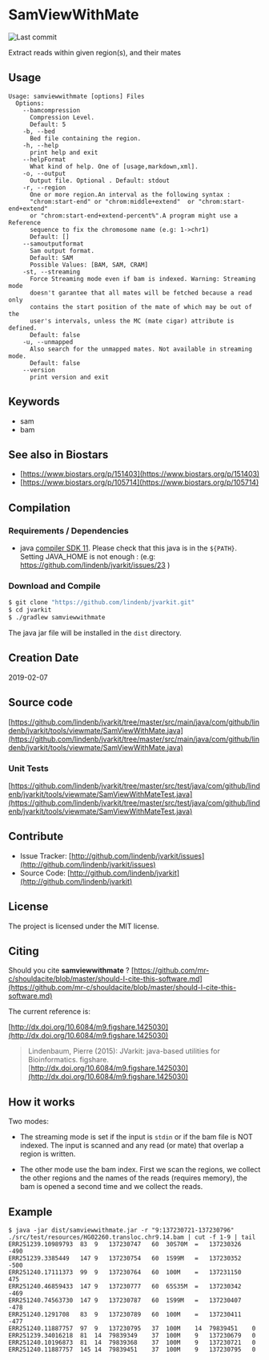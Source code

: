 # SamViewWithMate

![Last commit](https://img.shields.io/github/last-commit/lindenb/jvarkit.png)

Extract reads within given region(s), and their mates


## Usage

```
Usage: samviewwithmate [options] Files
  Options:
    --bamcompression
      Compression Level.
      Default: 5
    -b, --bed
      Bed file containing the region.
    -h, --help
      print help and exit
    --helpFormat
      What kind of help. One of [usage,markdown,xml].
    -o, --output
      Output file. Optional . Default: stdout
    -r, --region
      One or more region.An interval as the following syntax : 
      "chrom:start-end" or "chrom:middle+extend"  or "chrom:start-end+extend" 
      or "chrom:start-end+extend-percent%".A program might use a Reference 
      sequence to fix the chromosome name (e.g: 1->chr1)
      Default: []
    --samoutputformat
      Sam output format.
      Default: SAM
      Possible Values: [BAM, SAM, CRAM]
    -st, --streaming
      Force Streaming mode even if bam is indexed. Warning: Streaming mode 
      doesn't garantee that all mates will be fetched because a read only 
      contains the start position of the mate of which may be out of the 
      user's intervals, unless the MC (mate cigar) attribute is defined.
      Default: false
    -u, --unmapped
      Also search for the unmapped mates. Not available in streaming mode.
      Default: false
    --version
      print version and exit

```


## Keywords

 * sam
 * bam



## See also in Biostars

 * [https://www.biostars.org/p/151403](https://www.biostars.org/p/151403)
 * [https://www.biostars.org/p/105714](https://www.biostars.org/p/105714)


## Compilation

### Requirements / Dependencies

* java [compiler SDK 11](https://jdk.java.net/11/). Please check that this java is in the `${PATH}`. Setting JAVA_HOME is not enough : (e.g: https://github.com/lindenb/jvarkit/issues/23 )


### Download and Compile

```bash
$ git clone "https://github.com/lindenb/jvarkit.git"
$ cd jvarkit
$ ./gradlew samviewwithmate
```

The java jar file will be installed in the `dist` directory.


## Creation Date

2019-02-07

## Source code 

[https://github.com/lindenb/jvarkit/tree/master/src/main/java/com/github/lindenb/jvarkit/tools/viewmate/SamViewWithMate.java](https://github.com/lindenb/jvarkit/tree/master/src/main/java/com/github/lindenb/jvarkit/tools/viewmate/SamViewWithMate.java)

### Unit Tests

[https://github.com/lindenb/jvarkit/tree/master/src/test/java/com/github/lindenb/jvarkit/tools/viewmate/SamViewWithMateTest.java](https://github.com/lindenb/jvarkit/tree/master/src/test/java/com/github/lindenb/jvarkit/tools/viewmate/SamViewWithMateTest.java)


## Contribute

- Issue Tracker: [http://github.com/lindenb/jvarkit/issues](http://github.com/lindenb/jvarkit/issues)
- Source Code: [http://github.com/lindenb/jvarkit](http://github.com/lindenb/jvarkit)

## License

The project is licensed under the MIT license.

## Citing

Should you cite **samviewwithmate** ? [https://github.com/mr-c/shouldacite/blob/master/should-I-cite-this-software.md](https://github.com/mr-c/shouldacite/blob/master/should-I-cite-this-software.md)

The current reference is:

[http://dx.doi.org/10.6084/m9.figshare.1425030](http://dx.doi.org/10.6084/m9.figshare.1425030)

> Lindenbaum, Pierre (2015): JVarkit: java-based utilities for Bioinformatics. figshare.
> [http://dx.doi.org/10.6084/m9.figshare.1425030](http://dx.doi.org/10.6084/m9.figshare.1425030)


## How it works

Two modes:

  * The streaming mode is set if the input is `stdin` or if the bam file is NOT indexed. The input is scanned and any read (or mate) that overlap a region is written.

  * The other mode use the bam index. First we scan the regions, we collect the other regions and the names of the reads (requires memory), the bam is opened a second time and we collect the reads.

## Example

```
$ java -jar dist/samviewwithmate.jar -r "9:137230721-137230796"  ./src/test/resources/HG02260.transloc.chr9.14.bam | cut -f 1-9 | tail
ERR251239.10989793	83	9	137230747	60	30S70M	=	137230326	-490
ERR251239.3385449	147	9	137230754	60	1S99M	=	137230352	-500
ERR251240.17111373	99	9	137230764	60	100M	=	137231150	475
ERR251240.46859433	147	9	137230777	60	65S35M	=	137230342	-469
ERR251240.74563730	147	9	137230787	60	1S99M	=	137230407	-478
ERR251240.1291708	83	9	137230789	60	100M	=	137230411	-477
ERR251240.11887757	97	9	137230795	37	100M	14	79839451	0
ERR251239.34016218	81	14	79839349	37	100M	9	137230679	0
ERR251240.10196873	81	14	79839368	37	100M	9	137230721	0
ERR251240.11887757	145	14	79839451	37	100M	9	137230795	0
```


